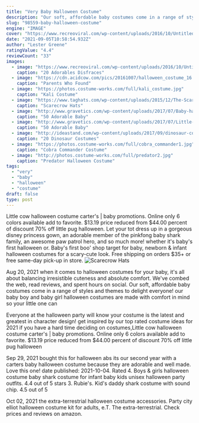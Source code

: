 ```yaml
---
title: "Very Baby Halloween Costume"
description: "Our soft, affordable baby costumes come in a range of styles and themes to delight everyone! our baby boy and baby girl halloween costumes are made with comfort in mind so your little one can"
slug: "98559-baby-halloween-costume"
engine: "IMAGE"
cover: "https://www.recreoviral.com/wp-content/uploads/2016/10/Untitled-1-1.jpg"
date: "2021-09-05T10:58:54.932Z"
author: "Lester Greene"
ratingValue: "4.4"
reviewCount: "33"
images:
  - image: "https://www.recreoviral.com/wp-content/uploads/2016/10/Untitled-1-1.jpg"
    caption: "20 Adorables Disfraces"
  - image: "https://cdn.acidcow.com/pics/20161007/halloween_costume_16.jpg"
    caption: "Parents Who Found"
  - image: "https://photos.costume-works.com/full/kali_costume.jpg"
    caption: "Kali Costume"
  - image: "https://www.taghats.com/wp-content/uploads/2015/12/The-Scarecrows-Hat.jpg"
    caption: "Scarecrow Hats"
  - image: "http://www.gravetics.com/wp-content/uploads/2017/07/Baby-halloween-costumes.jpg"
    caption: "50 Adorable Baby"
  - image: "http://www.gravetics.com/wp-content/uploads/2017/07/Little-girls-Halloween-costumes-Lucy-Ethel.jpg"
    caption: "50 Adorable Baby"
  - image: "http://ideastand.com/wp-content/uploads/2017/09/dinosaur-costume-diy/7-dinosaur-costume-diy-ideas-tutorials.jpg"
    caption: "20 Dinosaur Costumes"
  - image: "https://photos.costume-works.com/full/cobra_commander1.jpg"
    caption: "Cobra Commander Costume"
  - image: "http://photos.costume-works.com/full/predator2.jpg"
    caption: "Predator Halloween Costume"
tags:
  - "very"
  - "baby"
  - "halloween"
  - "costume"
draft: false
type: post
---
```


Little cow halloween costume carter's | baby promotions. Online only 6 colors available add to favorite. $13.19 price reduced from $44.00 percent of discount 70% off little pug halloween. Let your tot dress up in a gorgeous disney princess gown, an adorable member of the pinkfong baby shark family, an awesome paw patrol hero, and so much more! whether it's baby's first halloween or. Baby's first boo' shop target for baby, newborn & infant halloween costumes for a scary-cute look. Free shipping on orders $35+ or free same-day pick-up in store.
![Scarecrow Hats](https://www.taghats.com/wp-content/uploads/2015/12/The-Scarecrows-Hat.jpg "Scarecrow Hats")

Aug 20, 2021 when it comes to halloween costumes for your baby, it&#39;s all about balancing irresistible cuteness and absolute comfort. We&#39;ve combed the web, read reviews, and spent hours on social. Our soft, affordable baby costumes come in a range of styles and themes to delight everyone! our baby boy and baby girl halloween costumes are made with comfort in mind so your little one can
<!--inArticleAds-->

<!--galleryOne-->

Everyone at the halloween party will know your costume is the latest and greatest in character design! get inspired by our top rated costume ideas for 2021 if you have a hard time deciding on costumes,Little cow halloween costume carter's | baby promotions. Online only 6 colors available add to favorite. $13.19 price reduced from $44.00 percent of discount 70% off little pug halloween
<!--inArticleAds-->

<!--galleryTwo-->

Sep 29, 2021 bought this for halloween abs its our second year with a carters baby halloween costume because they are adorable and well made. Love this one! date published: 2021-10-04. Rated 4. Boys & girls halloween costume baby shark costume for infant baby kids unisex halloween party outfits. 4.4 out of 5 stars 3. Rubie's. Kid's daddy shark costume with sound chip. 4.5 out of 5
<!--galleryThree-->

Oct 02, 2021 the extra-terrestrial halloween costume accessories. Party city elliot halloween costume kit for adults, e.T. The extra-terrestrial. Check prices and reviews on amazon.